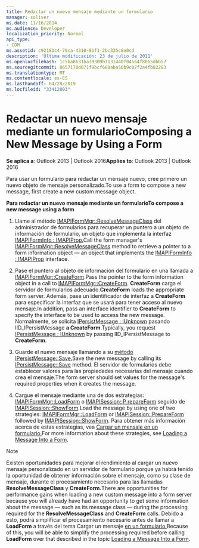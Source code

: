 ```yaml
---
title: Redactar un nuevo mensaje mediante un formulario
manager: soliver
ms.date: 11/16/2014
ms.audience: Developer
localization_priority: Normal
api_type:
- COM
ms.assetid: c92181c4-79ca-4310-8bf1-2bc335c8e0cd
description: 'Última modificación: 23 de julio de 2011'
ms.openlocfilehash: 1c5ba8631ba39309b7131440f04564f80b5dbb57
ms.sourcegitcommit: 8657170d071f9bcf680aba50b9c07f2a4fb82283
ms.translationtype: MT
ms.contentlocale: es-ES
ms.lasthandoff: 04/28/2019
ms.locfileid: "33412803"
---
```

# <a name="composing-a-new-message-by-using-a-form"></a><span data-ttu-id="6ad9f-103">Redactar un nuevo mensaje mediante un formulario</span><span class="sxs-lookup"><span data-stu-id="6ad9f-103">Composing a New Message by Using a Form</span></span>

  
  
<span data-ttu-id="6ad9f-104">**Se aplica a**: Outlook 2013 | Outlook 2016</span><span class="sxs-lookup"><span data-stu-id="6ad9f-104">**Applies to**: Outlook 2013 | Outlook 2016</span></span> 
  
<span data-ttu-id="6ad9f-105">Para usar un formulario para redactar un mensaje nuevo, cree primero un nuevo objeto de mensaje personalizado.</span><span class="sxs-lookup"><span data-stu-id="6ad9f-105">To use a form to compose a new message, first create a new custom message object.</span></span>
  
 <span data-ttu-id="6ad9f-106">**Para redactar un nuevo mensaje mediante un formulario**</span><span class="sxs-lookup"><span data-stu-id="6ad9f-106">**To compose a new message using a form**</span></span>
  
1. <span data-ttu-id="6ad9f-107">Llame al método [IMAPIFormMgr::ResolveMessageClass](imapiformmgr-resolvemessageclass.md) del administrador de formularios para recuperar un puntero a un objeto de información de formulario, un objeto que implementa la interfaz [IMAPIFormInfo : IMAPIProp.](imapiforminfoimapiprop.md)</span><span class="sxs-lookup"><span data-stu-id="6ad9f-107">Call the form manager's [IMAPIFormMgr::ResolveMessageClass](imapiformmgr-resolvemessageclass.md) method to retrieve a pointer to a form information object — an object that implements the [IMAPIFormInfo : IMAPIProp](imapiforminfoimapiprop.md) interface.</span></span> 
    
2. <span data-ttu-id="6ad9f-108">Pase el puntero al objeto de información del formulario en una llamada a [IMAPIFormMgr::CreateForm](imapiformmgr-createform.md).</span><span class="sxs-lookup"><span data-stu-id="6ad9f-108">Pass the pointer to the form information object in a call to [IMAPIFormMgr::CreateForm](imapiformmgr-createform.md).</span></span> <span data-ttu-id="6ad9f-109">**CreateForm** carga el servidor de formularios adecuado.</span><span class="sxs-lookup"><span data-stu-id="6ad9f-109">**CreateForm** loads the appropriate form server.</span></span> <span data-ttu-id="6ad9f-110">Además, pase un identificador de interfaz a **CreateForm** para especificar la interfaz que se usará para tener acceso al nuevo mensaje.</span><span class="sxs-lookup"><span data-stu-id="6ad9f-110">In addition, pass an interface identifier to **CreateForm** to specify the interface to be used to access the new message.</span></span> <span data-ttu-id="6ad9f-111">Normalmente, se solicita [IPersistMessage : IUnknown](ipersistmessageiunknown.md) pasando IID_IPersistMessage **a CreateForm**.</span><span class="sxs-lookup"><span data-stu-id="6ad9f-111">Typically, you request [IPersistMessage : IUnknown](ipersistmessageiunknown.md) by passing IID_IPersistMessage to **CreateForm**.</span></span>
    
3. <span data-ttu-id="6ad9f-112">Guarde el nuevo mensaje llamando a su [método IPersistMessage::Save.](ipersistmessage-save.md)</span><span class="sxs-lookup"><span data-stu-id="6ad9f-112">Save the new message by calling its [IPersistMessage::Save](ipersistmessage-save.md) method.</span></span> <span data-ttu-id="6ad9f-113">El servidor de formularios debe establecer valores para las propiedades necesarias del mensaje cuando crea el mensaje.</span><span class="sxs-lookup"><span data-stu-id="6ad9f-113">The form server should set values for the message's required properties when it creates the message.</span></span> 
    
4. <span data-ttu-id="6ad9f-114">Cargue el mensaje mediante una de dos estrategias: [IMAPIFormMgr::LoadForm](imapiformmgr-loadform.md) o [IMAPISession::P repareForm](imapisession-prepareform.md) seguido de [IMAPISession::ShowForm](imapisession-showform.md).</span><span class="sxs-lookup"><span data-stu-id="6ad9f-114">Load the message by using one of two strategies: [IMAPIFormMgr::LoadForm](imapiformmgr-loadform.md) or [IMAPISession::PrepareForm](imapisession-prepareform.md) followed by [IMAPISession::ShowForm](imapisession-showform.md).</span></span> <span data-ttu-id="6ad9f-115">Para obtener más información acerca de estas estrategias, vea [Cargar un mensaje en un formulario.](loading-a-message-into-a-form.md)</span><span class="sxs-lookup"><span data-stu-id="6ad9f-115">For more information about these strategies, see [Loading a Message Into a Form](loading-a-message-into-a-form.md).</span></span>
    
> [!NOTE]
> <span data-ttu-id="6ad9f-116">Existen oportunidades para mejorar el rendimiento al cargar un nuevo mensaje personalizado en un servidor de formulario porque ya habrá tenido la oportunidad de obtener información sobre el mensaje, como su clase de mensaje, durante el procesamiento necesario para las llamadas **ResolveMessageClass** y **CreateForm.**</span><span class="sxs-lookup"><span data-stu-id="6ad9f-116">There are opportunities for performance gains when loading a new custom message into a form server because you will already have had an opportunity to get some information about the message — such as its message class — during the processing required for the **ResolveMessageClass** and **CreateForm** calls.</span></span> <span data-ttu-id="6ad9f-117">Debido a esto, podrá simplificar el procesamiento necesario antes de llamar a **LoadForm** a través del tema Cargar un mensaje [en un formulario.](loading-a-message-into-a-form.md)</span><span class="sxs-lookup"><span data-stu-id="6ad9f-117">Because of this, you will be able to simplify the processing required before calling **LoadForm** over that described in the topic [Loading a Message Into a Form](loading-a-message-into-a-form.md).</span></span> 
  

